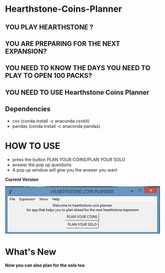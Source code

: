 # Hearthstone-Coins-Planner

## YOU PLAY HEARTHSTONE ?

## YOU ARE PREPARING FOR THE NEXT EXPANSION?

## YOU NEED TO KNOW THE DAYS YOU NEED TO PLAY TO OPEN 100 PACKS?

## YOU NEED TO USE Hearthstone Coins Planner

## Dependencies

 <ul>
  <li> csv (conda install -c anaconda csvkit) </li>
  <li> pandas (conda install -c anaconda pandas) </li>
</ul>

# HOW TO USE
<ul>
  <li> press the button PLAN YOUR COINS/PLAN YOUR SOLO</li>
  <li> answer the pop up questions </li>
  <li> A pop up window will give you the answer you want </li>
</ul>

**Current Version**

<p><img src ="hearthstone.png" title = "Hearthstone Version"/> </p>
  

# What's New
**Now you can also plan for the solo too**
